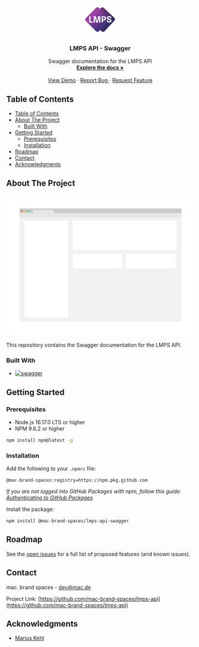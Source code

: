 <div align="center">
  <a href="https://github.com/mac-brand-spaces/lmps-api">
    <img src="https://raw.githubusercontent.com/mac-brand-spaces/lmps-api-swagger/main/images/logo.png" alt="Logo" width="80" height="80">
  </a>

<h3 align="center">LMPS API - Swagger</h3>

  <p align="center">
    Swagger documentation for the LMPS API
    <br />
    <a href="https://github.com/mac-brand-spaces/lmps-api">
      <strong>Explore the docs »</strong>
    </a>
    <br />
    <br />
    <a href="https://github.com/mac-brand-spaces/lmps-api">View Demo</a>
    ·
    <a href="https://github.com/mac-brand-spaces/lmps-api/issues">
      Report Bug
    </a>
    ·
    <a href="https://github.com/mac-brand-spaces/lmps-api/issues">
      Request Feature
    </a>
  </p>
</div>

<!-- TABLE OF CONTENTS -->
## Table of Contents

- [Table of Contents](#table-of-contents)
- [About The Project](#about-the-project)
  - [Built With](#built-with)
- [Getting Started](#getting-started)
  - [Prerequisites](#prerequisites)
  - [Installation](#installation)
- [Roadmap](#roadmap)
- [Contact](#contact)
- [Acknowledgments](#acknowledgments)

<!-- ABOUT THE PROJECT -->
## About The Project

[![Product Name Screen Shot][product-screenshot]](https://api.mac.de/swagger/)

This repository contains the Swagger documentation for the LMPS API.

### Built With

- [![swagger][swagger]][swagger-url]

<!-- GETTING STARTED -->
## Getting Started

### Prerequisites

- Node.js 16.17.0 LTS or higher
- NPM 9.6.2 or higher

```sh
npm install npm@latest -g
```

### Installation

Add the following to your `.npmrc` file:

```npmrc
@mac-brand-spaces:registry=https://npm.pkg.github.com
```

_If you are not logged into GitHub Packages with npm, follow this guide: [Authenticating to GitHub Packages](https://docs.github.com/en/packages/working-with-a-github-packages-registry/working-with-the-npm-registry#authenticating-to-github-packages)_

Install the package:

```sh
npm install @mac-brand-spaces/lmps-api-swagger
```

<!-- ROADMAP -->
## Roadmap

See the [open issues](https://github.com/mac-brand-spaces/lmps-api/issues) for a full list of proposed features (and known issues).

<!-- CONTACT -->
## Contact

mac. brand spaces - [dev@mac.de](mailto:dev@mac.de)

Project Link: [https://github.com/mac-brand-spaces/lmps-api](https://github.com/mac-brand-spaces/lmps-api)

<!-- ACKNOWLEDGMENTS -->
## Acknowledgments

- [Marius Kehl](https://github.com/MeroFuruya)

<!-- MARKDOWN LINKS & IMAGES -->
<!-- https://www.markdownguide.org/basic-syntax/#reference-style-links -->
[product-screenshot]: https://raw.githubusercontent.com/mac-brand-spaces/lmps-api-swagger/main/images/screenshot.png
[swagger]: https://img.shields.io/badge/Swagger-85EA2D?style=for-the-badge&logo=swagger&logoColor=black
[swagger-url]: https://swagger.io/
